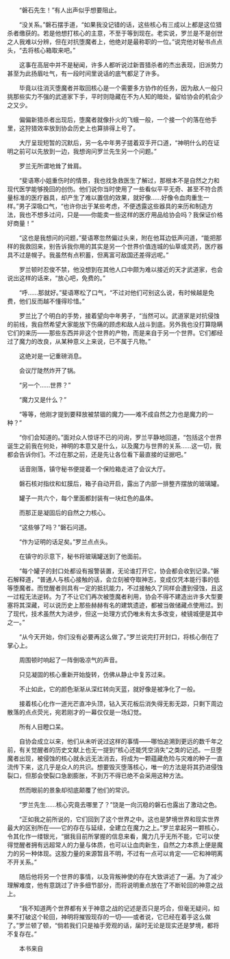 　　“磐石先生！”有人出声似乎想要阻止。

　　“没关系。”磐石摆手道，“如果我没记错的话，这些核心有三成以上都是这位猎杀者缴获的。若是他想打核心的主意，不至于等到现在。老实说，罗兰是不是创世之人我难以分辨，但在对抗堕魔者上，他绝对是最称职的一位。”说完他对秘书点点头，“去将核心箱取来吧。”

　　这事在高层中并不是秘闻，许多人都听说过新晋猎杀者的杰出表现，旧派势力甚至为此扬眉吐气，有一段时间里说话的底气都足了许多。

　　毕竟以往消灭堕魔者并取回核心是一个需要多方协作的任务，因为敌人一般只挑那些实力不强的武道家下手，平时则隐藏在不为人知的暗处，留给协会的机会少之又少。

　　偏偏新猎杀者出现后，堕魔者就像扑火的飞蛾一般，一个接一个的落在他手里，这狩猎效率放到协会历史上也算排得上号了。

　　大厅呈现短暂的沉默后，另一名中年男子搓着双手开口道，“神明什么的在证明之前可以先放到一边，我想询问罗兰先生另一个问题。”

　　罗兰无所谓地耸了耸肩。

　　“斐语寒小姐重伤时的情景，我也找急救医生了解过，那根本不是自然之力和现代医学能够挽回的创伤。他们说你当时使用了一些看似平平无奇、甚至不符合质量标准的医疗器具，却产生了难以置信的效果，就好像……好像令血肉重生一样。”男子深吸口气，“也许你出于某些考虑，不便透露这些器具的来历和制造方法，我也不想多过问，只是——你能卖一些这样的医疗用品给协会吗？我保证价格好商量！”

　　“这也是我想问的问题，”斐语寒忽然偏过头来，附在他耳边低声问道，“能把那样的我救回来，别告诉我你用的其实是另一个世界价值连城的仙草或灵药，医疗器具不过是幌子。我虽然有点积蓄，但离富可敌国还差得远呢。”

　　罗兰顿时忍俊不禁，他没想到在其他人口中颇为难以接近的天才武道家，也会说出这样的话来，“放心吧，免费的。”

　　“呼……那就好。”斐语寒松了口气，“不过对他们可别这么说，有时候越是免费，他们反而越不懂得珍惜。”

　　罗兰比了个明白的手势，接着望向中年男子，“当然可以。武道家是对抗侵蚀的前线，我自然希望大家能放下伤痛的顾虑和敌人战斗到底。另外我也没打算隐瞒它们的来历——那些东西并非这个世界的产物，而是来自于另一个世界。它们都经过了魔力的改良，从某种意义上来说，已不属于凡物。”

　　这绝对是一记重磅消息。

　　会议厅陡然炸开了锅。

　　“另一个……世界？”

　　“魔力又是什么？”

　　“等等，他刚才提到要释放被禁锢的魔力——难不成自然之力也是魔力的一种？”

　　“你们会知道的。”面对众人惊讶不已的问询，罗兰平静地回道，“包括这个世界诞生之前我在何处，神明的本意又是什么，以及魔力与世界的关系……这一切，我都会告诉你们。不过在那之前，还是先让各位看下最直接的证据吧。”

　　话音刚落，镇守秘书便提着一个保险箱走进了会议大厅。

　　磐石核对指纹和虹膜后，箱子自动开启，露出了内部一排整齐摆放的玻璃罐。

　　罐子一共六个，每个里面都封装有一块红色的晶体。

　　而那正是凝固后的自然之力核心。

　　“这些够了吗？”磐石问道。

　　“作为证明的话足矣。”罗兰点点头。

　　在镇守的示意下，秘书将玻璃罐送到了他面前。

　　“每个罐子的封口处都设有报警装置，无论谁打开它，协会都会收到记录。”磐石解释道，“普通人与核心接触的话，会立刻被夺取神志，变成仅凭本能行事的低等堕魔者。而觉醒者则具有一定的抵抗能力，不过接触久了同样会遭到侵蚀，且这一过程无法逆转。为了不让它们再次被堕魔者利用，协会不得不建造出许多大型要塞将其深藏，可以说历史上那些赫赫有名的建筑遗迹，都被当做储藏点使用过。到了现代，技术虽然大为进步，但这一处理方式仍唯未有太多改变，棱镜城便是其中之一。”

　　“从今天开始，你们没有必要再这么做了。”罗兰说完打开封口，将核心倒在了掌心上。

　　周围顿时响起了一阵倒吸凉气的声音。

　　只见凝固的核心重新开始旋转，仿佛从静止中复苏过来。

　　不止如此，它的颜色渐渐从深红转向天蓝，就好像是被净化了一般。

　　接着核心化作一道光芒直冲头顶，钻入天花板后消失得无影无踪，只剩下周边散落的点点荧光，宛若刚才的一幕仅仅是一场幻觉。

　　所有人目瞪口呆。

　　自协会成立以来，他们从未听说过这样的事情——哪怕追溯到更远的数千年之前，有关觉醒者的历史文献上也无一提到“核心还能凭空消失”之类的记述。一旦堕魔者出现，被侵蚀的核心就永远无法消去，将成为一颗蕴藏危险与灾难的种子一直流传下来，这几乎是众人的共识。想要毁灭堕落核心，唯一的方法是将其扔进侵蚀裂口，但那会使裂口急剧膨胀，不到万不得已绝不会采用这种方法。

　　然而眼前的景象却彻底颠覆了他们的常识。

　　“罗兰先生……核心究竟去哪里了？”饶是一向沉稳的磐石也露出了激动之色。

　　“正如我之前所说的，它们回到了这个世界之中。这也是梦境世界和现实世界最大的区别所在——它的存在与延续，全建立在魔力之上。”罗兰拿起另一颗核心，令其化作一缕银光，“据我目前所掌握的信息来看，魔力几乎无所不能，它可以使得觉醒者拥有远超常人的力量与体质，也可以让血肉新生，自然之力本质上便是魔力的另一种体现。这股力量的来源暂且不明，不过有一点可以肯定——它和神明离不开关系。”

　　随后他将另一个世界的事情，以及背叛神使的存在大致讲述了一遍。为了减少理解难度，他有意跳过了许多细节部分，而将说明重点放在了不断轮回的神意之战上。

　　“我不知道两个世界都有关于神意之战的记述是否只是巧合，但毫无疑问，如果不打破这个轮回，神明将摧毁现存的一切——或者说，它已经在着手这么做了。”罗兰顿了顿，“倘若我们只是袖手旁观的话，届时无论是现实还是梦境，都将不复存在。”

　　本书来自
